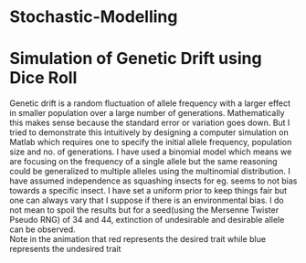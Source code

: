 # Stochastic-Modelling
# Simulation of Genetic Drift using Dice Roll
Genetic drift is a random fluctuation of allele frequency with a larger effect in smaller population over a large number of generations. Mathematically this makes sense because the standard error or variation goes down. But I tried to demonstrate this intuitively by designing a computer simulation on Matlab which requires one to specify the initial allele frequency, population size and no. of generations. I have used a binomial model which means we are focusing on the frequency of a single allele but the same reasoning could be generalized to multiple alleles using the multinomial distribution.
I have assumed independence as squashing insects for eg. seems to not bias towards a specific insect. I have set a uniform prior to keep things fair but one can always vary that I suppose if there is an environmental bias. I do not mean to spoil the results but for a seed(using the Mersenne Twister Pseudo RNG) of 34 and 44, extinction of undesirable and desirable allele can be observed.  
Note in the animation that red represents the desired trait while blue represents the undesired trait

